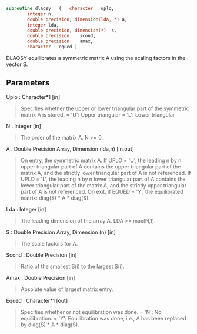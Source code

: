 ```fortran
subroutine dlaqsy	(	character	uplo,
		integer	n,
		double precision, dimension(lda, *)	a,
		integer	lda,
		double precision, dimension(*)	s,
		double precision	scond,
		double precision	amax,
		character	equed )
```

 DLAQSY equilibrates a symmetric matrix A using the scaling factors
 in the vector S.

## Parameters
Uplo : Character*1 [in]
> Specifies whether the upper or lower triangular part of the
> symmetric matrix A is stored.
> = 'U':  Upper triangular
> = 'L':  Lower triangular

N : Integer [in]
> The order of the matrix A.  N >= 0.

A : Double Precision Array, Dimension (lda,n) [in,out]
> On entry, the symmetric matrix A.  If UPLO = 'U', the leading
> n by n upper triangular part of A contains the upper
> triangular part of the matrix A, and the strictly lower
> triangular part of A is not referenced.  If UPLO = 'L', the
> leading n by n lower triangular part of A contains the lower
> triangular part of the matrix A, and the strictly upper
> triangular part of A is not referenced.
> On exit, if EQUED = 'Y', the equilibrated matrix:
> diag(S) * A * diag(S).

Lda : Integer [in]
> The leading dimension of the array A.  LDA >= max(N,1).

S : Double Precision Array, Dimension (n) [in]
> The scale factors for A.

Scond : Double Precision [in]
> Ratio of the smallest S(i) to the largest S(i).

Amax : Double Precision [in]
> Absolute value of largest matrix entry.

Equed : Character*1 [out]
> Specifies whether or not equilibration was done.
> = 'N':  No equilibration.
> = 'Y':  Equilibration was done, i.e., A has been replaced by
> diag(S) * A * diag(S).

